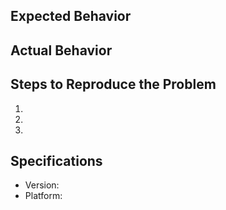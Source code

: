 ## Expected Behavior

## Actual Behavior

## Steps to Reproduce the Problem

1.
2.
3.

## Specifications

-   Version:
-   Platform:
